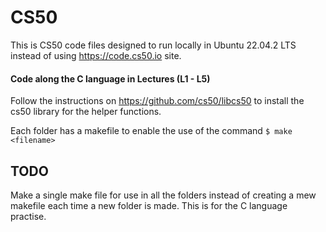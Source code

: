 # CS50
This is CS50 code files designed to run locally in Ubuntu 22.04.2 LTS instead of using https://code.cs50.io site. 

#### Code along the C language in Lectures (L1 - L5)
Follow the instructions on https://github.com/cs50/libcs50 to install the cs50 library for the helper functions. 

Each folder has a makefile to enable the use of the command `$ make <filename>`

## TODO
Make a single make file for use in all the folders instead of creating a mew makefile each time a new folder is made. This is for the C language practise.
